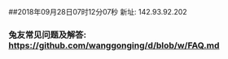 ##2018年09月28日07时12分07秒 新址: 142.93.92.202
### 兔友常见问题及解答: https://github.com/wanggonging/d/blob/w/FAQ.md
